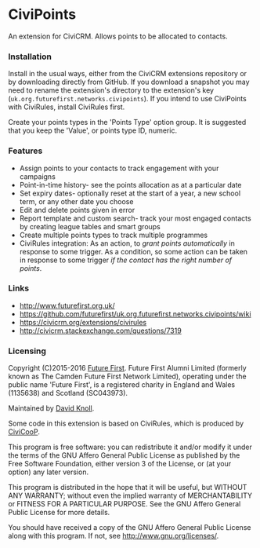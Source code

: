 # CiviPoints
An extension for CiviCRM. Allows points to be allocated to contacts.

### Installation
Install in the usual ways, either from the CiviCRM extensions repository or
by downloading directly from GitHub. If you download a snapshot you may need
to rename the extension's directory to the extension's key
(`uk.org.futurefirst.networks.civipoints`). If you intend to use CiviPoints with
CiviRules, install CiviRules first.

Create your points types in the 'Points Type' option group. It is suggested
that you keep the 'Value', or points type ID, numeric.

### Features
* Assign points to your contacts to track engagement with your campaigns
* Point-in-time history- see the points allocation as at a particular date
* Set expiry dates- optionally reset at the start of a year, a new school term,
or any other date you choose
* Edit and delete points given in error
* Report template and custom search- track your most engaged contacts by
creating league tables and smart groups
* Create multiple points types to track multiple programmes
* CiviRules integration: As an action, to *grant points automatically* in
response to some trigger. As a condition, so some action can be taken in
response to some trigger *if the contact has the right number of points*.

### Links
* <http://www.futurefirst.org.uk/>
* <https://github.com/futurefirst/uk.org.futurefirst.networks.civipoints/wiki>
* <https://civicrm.org/extensions/civirules>
* <http://civicrm.stackexchange.com/questions/7319>

### Licensing
Copyright (C)2015-2016 [Future First](http://www.futurefirst.org.uk/).
Future First Alumni Limited (formerly known as The Camden Future First Network
Limited), operating under the public name 'Future First', is a registered
charity in England and Wales (1135638) and Scotland (SC043973).

Maintained by [David Knoll](mailto:david@futurefirst.org.uk).

Some code in this extension is based on CiviRules, which is produced by
[CiviCooP](https://www.civicoop.org/).

This program is free software: you can redistribute it and/or modify
it under the terms of the GNU Affero General Public License as published by
the Free Software Foundation, either version 3 of the License, or
(at your option) any later version.

This program is distributed in the hope that it will be useful,
but WITHOUT ANY WARRANTY; without even the implied warranty of
MERCHANTABILITY or FITNESS FOR A PARTICULAR PURPOSE.  See the
GNU Affero General Public License for more details.

You should have received a copy of the GNU Affero General Public License
along with this program.  If not, see <http://www.gnu.org/licenses/>.
